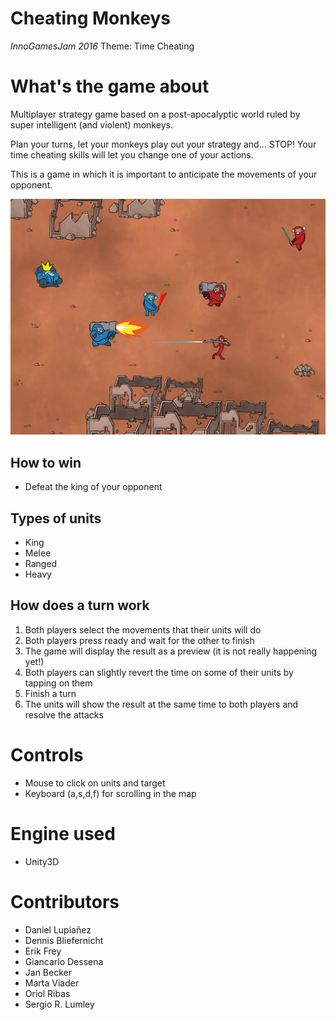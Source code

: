 # Cheating Monkeys
_InnoGamesJam 2016_
Theme: Time Cheating

# What's the game about
Multiplayer strategy game based on a post-apocalyptic world ruled by super intelligent (and violent) monkeys.

Plan your turns, let your monkeys play out your strategy and... STOP! Your time cheating skills will let you change one of your actions.

This is a game in which it is important to anticipate the movements of your opponent.

![logo](Docs/cheatingmonkey_screenshot01.png "Monkeys shooting at each other")

## How to win
 - Defeat the king of your opponent

## Types of units
 - King
 - Melee
 - Ranged
 - Heavy

## How does a turn work
 1. Both players select the movements that their units will do
 2. Both players press ready and wait for the other to finish
 3. The game will display the result as a preview (it is not really happening yet!)
 4. Both players can slightly revert the time on some of their units by tapping on them
 5. Finish a turn
 6. The units will show the result at the same time to both players and resolve the attacks

# Controls
 - Mouse to click on units and target
 - Keyboard (a,s,d,f) for scrolling in the map

# Engine used
 - Unity3D

# Contributors
 - Daniel Lupiañez
 - Dennis Bliefernicht
 - Erik Frey
 - Giancarlo Dessena
 - Jan Becker
 - Marta Viader
 - Oriol Ribas
 - Sergio R. Lumley

 [logo]: relative/path/to/img.jpg?raw=true
